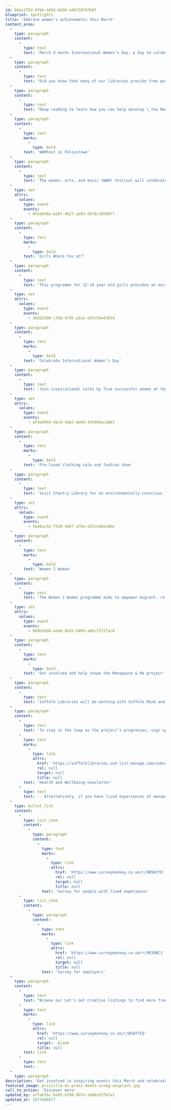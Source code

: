 ```yaml
---
id: 84ec2f5d-8f6b-4d5d-bb96-ad6f28f87b0f
blueprint: spotlights
title: 'Embrace women’s achievements this March'
content_area:
  -
    type: paragraph
    content:
      -
        type: text
        text: 'March 8 marks International Women’s Day, a day to celebrate the contributions of women, whilst advocating for gender equality. To celebrate this special day, this month’s Let’s Get Creative Spotlight is dedicated to the women of Suffolk.'
  -
    type: paragraph
    content:
      -
        type: text
        text: "Did you know that many of our libraries provide free period products? To tackle period poverty across the county, we provide a range of products from pads, tampons, maternity, and bladder weakness pads, as well as reusable period products! We are also excited to launch the upcoming Menopause & Me project which focuses on supporting anyone who has experience of the (peri)menopause – friends, family and workplaces included! \_"
  -
    type: paragraph
    content:
      -
        type: text
        text: "Keep reading to learn how you can help develop \_the Menopause & Me project and check out some of the amazing events happening in Suffolk which empower women. From the Woman 2 Woman project to an eco-fashion show, inspirational talks, and more!"
  -
    type: paragraph
    content:
      -
        type: text
        marks:
          -
            type: bold
        text: 'WAMFest in Felixstowe'
  -
    type: paragraph
    content:
      -
        type: text
        text: 'The women, arts, and music (WAM) festival will celebrate International Women’s Day with a bang! There will be exhibitions, singers, and workshops in dance, art, and more!'
  -
    type: set
    attrs:
      values:
        type: event
        events:
          - 0fea650a-626f-4627-a283-d478c3059077
  -
    type: paragraph
    content:
      -
        type: text
        marks:
          -
            type: bold
        text: 'Girls Where You at?'
  -
    type: paragraph
    content:
      -
        type: text
        text: 'This programme for 12-19 year old girls provides an exciting opportunity for girls to explore media and learn new skills in radio, music and video production, performance and more!'
  -
    type: set
    attrs:
      values:
        type: event
        events:
          - 36d53398-cf66-4fd5-a3a1-eb7c54e43834
  -
    type: paragraph
    content:
      -
        type: text
        marks:
          -
            type: bold
        text: 'Celebrate International Women’s Day'
  -
    type: paragraph
    content:
      -
        type: text
        text: 'Join inspirational talks by five successful women at the University of Suffolk. There will be opportunities for networking and free refreshments.'
  -
    type: set
    attrs:
      values:
        type: event
        events:
          - af4ed94d-4bcd-4de2-8e6d-3d3496aca8b3
  -
    type: paragraph
    content:
      -
        type: text
        marks:
          -
            type: bold
        text: 'Pre-loved clothing sale and fashion show'
  -
    type: paragraph
    content:
      -
        type: text
        text: 'Visit Chantry Library for an environmentally-conscious fashion show and clothes sale on 8 March.'
  -
    type: set
    attrs:
      values:
        type: event
        events:
          - 5ea6ac3a-f520-4db7-a7ba-e51ce40a10be
  -
    type: paragraph
    content:
      -
        type: text
        marks:
          -
            type: bold
        text: 'Women 2 Woman'
  -
    type: paragraph
    content:
      -
        type: text
        text: 'The Women 2 Women programme aims to empower migrant, refugee, and asylum-seeking women through radio broadcasting, providing a platform for building confidence and acquiring new skills.'
  -
    type: set
    attrs:
      values:
        type: event
        events:
          - 9e9b3ddd-adeb-45d3-b409-a0bc7f21fac6
  -
    type: paragraph
    content:
      -
        type: text
        marks:
          -
            type: bold
        text: 'Get involved and help shape the Menopause & Me project'
  -
    type: paragraph
    content:
      -
        type: text
        text: 'Suffolk Libraries will be working with Suffolk Mind and other partners on Menopause & Me project which will focus on helping those with lived experiences of menopause and perimenopause whilst encouraging employers to pledge support. We also aim to produce and share a range of dedicated resources via the Suffolk Libraries website that will guide employers and people experiencing menopause and perimenopause.'
  -
    type: paragraph
    content:
      -
        type: text
        text: 'To stay in the loop as the project’s progresses, sign up for our '
      -
        type: text
        marks:
          -
            type: link
            attrs:
              href: 'https://suffolklibraries.us4.list-manage.com/subscribe?u=8fdb8e824d6cb5f95be2c5b88&id=7d28c1aa43'
              rel: null
              target: null
              title: null
        text: 'Health and Wellbeing newsletter'
      -
        type: text
        text: '. Alternatively, if you have lived experiences of menopause or perimenopause or are an employer, you can help to further plan and develop the Menopause & Me project by completing the surveys below.'
  -
    type: bullet_list
    content:
      -
        type: list_item
        content:
          -
            type: paragraph
            content:
              -
                type: text
                marks:
                  -
                    type: link
                    attrs:
                      href: 'https://www.surveymonkey.co.uk/r/9B5KCY8'
                      rel: null
                      target: null
                      title: null
                text: 'Survey for people with lived experience'
      -
        type: list_item
        content:
          -
            type: paragraph
            content:
              -
                type: text
                marks:
                  -
                    type: link
                    attrs:
                      href: 'https://www.surveymonkey.co.uk/r/9R39NCJ'
                      rel: null
                      target: null
                      title: null
                text: 'Survey for employers'
  -
    type: paragraph
    content:
      -
        type: text
        text: "Browse our Let's Get Creative listings to find more free and low-cost activities suited for everyone! If you know of any event or activity that you would like to see listed here, fill out the details via this\_"
      -
        type: text
        marks:
          -
            type: link
            attrs:
              href: 'https://www.surveymonkey.co.uk/r/W58T7CQ'
              rel: null
              target: _blank
              title: null
        text: link
      -
        type: text
        text: .
  -
    type: paragraph
description: 'Get involved in inspiring events this March and celebrate women’s independence!  Wherever you’re from, however old you are, if you identify as a woman there are incredible events in store all over Suffolk. Just read on to find out more…'
featured_image: priscilla-du-preez-9e4n5-xvvbg-unsplash.jpg
call_to_action: 'Discover more'
updated_by: a7fabfbc-be93-4390-9bfe-3a08c02f87a1
updated_at: 1677686577
---
```


